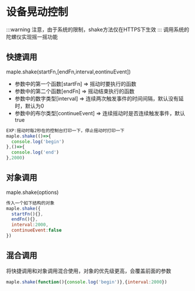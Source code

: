 # 设备晃动控制
:::warning
注意，由于系统的限制，shake方法仅在HTTPS下生效
:::
调用系统的陀螺仪实现摇一摇功能
## 快捷调用
maple.shake(startFn,[endFn,interval,eontinuEvent])

* 参数中的第一个函数[startFn]     => 摇动时要执行的函数 
* 参数中的第二个函数[endFn]       => 摇动结束执行的函数 
* 参数中的数字类型[interval]      => 连续两次触发事件的时间间隔，默认没有延时，默认为0
 * 参数中的布尔类型[continueEvent] => 连续摇动时是否连续触发事件，默认true

```javascript
EXP:摇动时每2秒在的控制台打印一下，停止摇动时打印一下
maple.shake(()=>{
  console.log('begin')
},()=>{
  console.log('end')
},2000)
```
## 对象调用
maple.shake(options)
```javascript
传入一个如下结构的对象
maple.shake({
  startFn(){},
  endFn(){},
  interval:2000,
  continueEvent:false
})
```

## 混合调用
将快捷调用和对象调用混合使用，对象的优先级更高，会覆盖前面的参数
```javascript
maple.shake(function(){console.log('begin')},{interval:2000})
